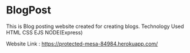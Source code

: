 # BlogPost
This is Blog posting website created for creating blogs.
Technology Used
HTML
CSS
EJS
NODE(Express)

Website Link : https://protected-mesa-84984.herokuapp.com/
